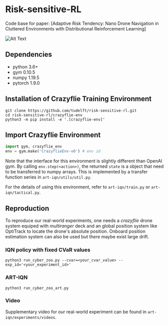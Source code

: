 # Risk-sensitive-RL

Code base for paper: [Adaptive Risk Tendency: Nano Drone Navigation in Cluttered Environments with Distributional Reinforcement Learning]

![Alt Text](art-iqn/experiments/cyberzoo/figures/cyberzoo_cluttered.gif)

## Dependencies

+ python 3.6+
+ gym 0.10.5
+ numpy 1.19.5
+ pytorch 1.9.0

## Installation of Crazyflie Training Environment

```shell
git clone https://github.com/tudelft/risk-sensitive-rl.git
cd risk-sensitive-rl/crazyflie-env
python3 -m pip install -e '.[crazyflie-env]'
```

## Import Crazyflie Environment

```python
import gym, crazyflie_env
env = gym.make('CrazyflieEnv-v0') # env id
```
Note that the interface for this environment is slightly different than OpenAI gym. By calling `env.step(<action>)`, the returned `state` is a object that need to be transferred to numpy arrays. This is implemented by a transfer function series in `art-iqn/utils/util.py`.

For the details of using this environment, refer to `art-iqn/train.py` or `art-iqn/tactical.py`.

## Reproduction

To reproduce our real-world experiments, one needs a *crazyflie* drone system equiped with *multiranger* deck and an global position system like OptiTrack to locate the drone's absolute position. Onboard position estimation system can also be used but there maybe exist large drift.

### IQN policy with fixed CVaR values

```shell
python3 run_cyber_zoo.py --cvar=<your_cvar_value> --exp_id='<your_experiment_id>'
```

### ART-IQN

```shell
python3 run_cyber_zoo_art.py 
```

### Video
Supplementary video for our real-world experiment can be found in `art-iqn/experiments/videos`.